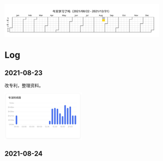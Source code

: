 ![](/Study/study.svg)

# Log

## 2021-08-23

改专利，整理资料。

<img src="/Study/0823.jpg" width="50%">

## 2021-08-24


